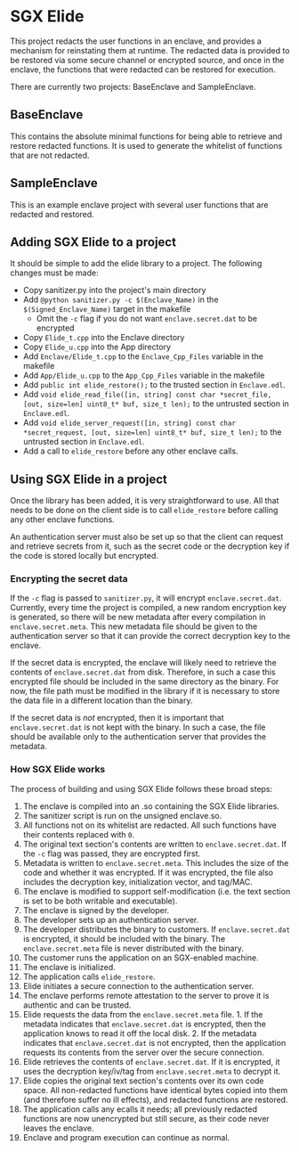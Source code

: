 # SGX Elide

This project redacts the user functions in an enclave, and provides a mechanism for reinstating them at runtime.  The redacted data is provided to be restored via some secure channel or encrypted source, and once in the enclave, the functions that were redacted can be restored for execution.

There are currently two projects: BaseEnclave and SampleEnclave.

## BaseEnclave

This contains the absolute minimal functions for being able to retrieve and restore redacted functions.  It is used to generate the whitelist of functions that are not redacted.

## SampleEnclave

This is an example enclave project with several user functions that are redacted and restored.

## Adding SGX Elide to a project

It should be simple to add the elide library to a project.  The following changes must be made:

* Copy sanitizer.py into the project's main directory
* Add `@python sanitizer.py -c $(Enclave_Name)` in the `$(Signed_Enclave_Name)` target in the makefile
  * Omit the `-c` flag if you do not want `enclave.secret.dat` to be encrypted
* Copy `Elide_t.cpp` into the Enclave directory
* Copy `Elide_u.cpp` into the App directory
* Add `Enclave/Elide_t.cpp` to the `Enclave_Cpp_Files` variable in the makefile
* Add `App/Elide_u.cpp` to the `App_Cpp_Files` variable in the makefile
* Add `public int elide_restore();` to the trusted section in `Enclave.edl`. 
* Add `void elide_read_file([in, string] const char *secret_file, [out, size=len] uint8_t* buf, size_t len);` to the untrusted section in `Enclave.edl`.
* Add `void elide_server_request([in, string] const char *secret_request, [out, size=len] uint8_t* buf, size_t len);` to the untrusted section in `Enclave.edl`.
* Add a call to `elide_restore` before any other enclave calls.

## Using SGX Elide in a project

Once the library has been added, it is very straightforward to use.  All that needs to be done on the client side is to call `elide_restore` before calling any other enclave functions.

An authentication server must also be set up so that the client can request and retrieve secrets from it, such as the secret code or the decryption key if the code is stored locally but encrypted.

### Encrypting the secret data

If the `-c` flag is passed to `sanitizer.py`, it will encrypt `enclave.secret.dat`.  Currently, every time the project is compiled, a new random encryption key is generated, so there will be new metadata after every compilation in `enclave.secret.meta`.  This new metadata file should be given to the authentication server so that it can provide the correct decryption key to the enclave.

If the secret data is encrypted, the enclave will likely need to retrieve the contents of `enclave.secret.dat` from disk.  Therefore, in such a case this encrypted file should be included in the same directory as the binary.  For now, the file path must be modified in the library if it is necessary to store the data file in a different location than the binary. 

If the secret data is *not* encrypted, then it is important that `enclave.secret.dat` is not kept with the binary.  In such a case, the file should be available only to the authentication server that provides the metadata.

### How SGX Elide works

The process of building and using SGX Elide follows these broad steps:

1. The enclave is compiled into an .so containing the SGX Elide libraries.
2. The sanitizer script is run on the unsigned enclave.so.
  1. All functions not on its whitelist are redacted.  All such functions have their contents replaced with `0`.
  2. The original text section's contents are written to `enclave.secret.dat`.  If the `-c` flag was passed, they are encrypted first.
  3. Metadata is written to `enclave.secret.meta`.  This includes the size of the code and whether it was encrypted.  If it was encrypted, the file also includes the decryption key, initialization vector, and tag/MAC.
  4. The enclave is modified to support self-modification (i.e. the text section is set to be both writable and executable).
3. The enclave is signed by the developer.
4. The developer sets up an authentication server.
5. The developer distributes the binary to customers.  If `enclave.secret.dat` is encrypted, it should be included with the binary.  The `enclave.secret.meta` file is never distributed with the binary.
6. The customer runs the application on an SGX-enabled machine.
7. The enclave is initialized.
8. The application calls `elide_restore`.
  1. Elide initiates a secure connection to the authentication server.
  2. The enclave performs remote attestation to the server to prove it is authentic and can be trusted.
  3. Elide requests the data from the `enclave.secret.meta` file.
    1. If the metadata indicates that `enclave.secret.dat` is encrypted, then the application knows to read it off the local disk.
    2. If the metadata indicates that `enclave.secret.dat` is not encrypted, then the application requests its contents from the server over the secure connection.
  4. Elide retrieves the contents of `enclave.secret.dat`.  If it is encrypted, it uses the decryption key/iv/tag from `enclave.secret.meta` to decrypt it.
  5. Elide copies the original text section's contents over its own code space.  All non-redacted functions have identical bytes copied into them (and therefore suffer no ill effects), and redacted functions are restored.
9. The application calls any ecalls it needs; all previously redacted functions are now unencrypted but still secure, as their code never leaves the enclave.
10. Enclave and program execution can continue as normal.
